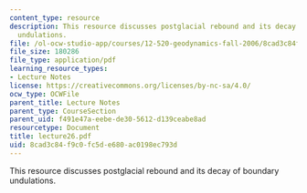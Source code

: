 ```yaml
---
content_type: resource
description: This resource discusses postglacial rebound and its decay of boundary
  undulations.
file: /ol-ocw-studio-app/courses/12-520-geodynamics-fall-2006/8cad3c84f9c0fc5de680ac0198ec793d_lecture26.pdf
file_size: 180286
file_type: application/pdf
learning_resource_types:
- Lecture Notes
license: https://creativecommons.org/licenses/by-nc-sa/4.0/
ocw_type: OCWFile
parent_title: Lecture Notes
parent_type: CourseSection
parent_uid: f491e47a-eebe-de30-5612-d139ceabe8ad
resourcetype: Document
title: lecture26.pdf
uid: 8cad3c84-f9c0-fc5d-e680-ac0198ec793d
---
```

This resource discusses postglacial rebound and its decay of boundary undulations.